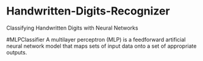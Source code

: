 # Handwritten-Digits-Recognizer
Classifying Handwritten Digits with Neural Networks

#MLPClassifier
A multilayer perceptron (MLP) is a feedforward artificial neural network model that maps sets of input data onto a set of appropriate outputs.

